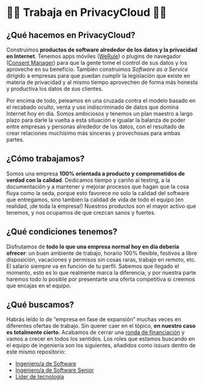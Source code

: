 # 👩‍💻 Trabaja en PrivacyCloud 👨‍💻

## ¿Qué hacemos en PrivacyCloud?

Construimos **productos de software alrededor de los datos y la privacidad en Internet**. Tenemos apps móviles ([WeRule](https://werule.app)) o plugins de navegador ([Consent Manager](https://chrome.google.com/webstore/detail/consent-manager/gpkoajillfmlpnglbagpplnphadbfalh?hl=en)) para que la gente tome el control de sus datos y los aproveche en su beneficio. También construimos _Software as a Service_ dirigido a empresas para que puedan cumplir la legislación que existe en materia de privacidad y al mismo tiempo aprovechen de forma más honesta y productiva los datos de sus clientes.

Por encima de todo, peleamos en una cruzada contra el modelo basado en el recabado oculto, venta y uso indiscriminado de datos que domina Internet hoy en día. Somos ambiciosos y tenemos un plan maestro a largo plazo para darle la vuelta a esta situación e igualar la balanza de poder entre empresas y personas alrededor de los datos, con el resultado de crear relaciones muchísimo más sinceras y provechosas para ambas partes.

## ¿Cómo trabajamos?

Somos una empresa **100% orientada a producto y comprometidos de verdad con la calidad**. Dedicamos tiempo y cariño al testing, a la documentación y a mantener y mejorar procesos que hagan que la cosa fluya como la seda, porque esto favorece no solo la calidad del software que entregamos, sino también la calidad de vida de todo el equipo (en realidad, ¡de toda la empresa!) Nuestros productos son el mayor activo que tenemos, y nos ocupamos de que crezcan sanos y fuertes.

## ¿Qué condiciones tenemos?

Disfrutamos de **todo lo que una empresa normal hoy en día debería ofrecer**: un buen ambiente de trabajo, horario 100% flexible, festivos a libre disposición, vacaciones y permisos sin cosas raras, trabajo en remoto, etc. El salario siempre va en función de tu perfil. Sabemos que llegado el momento, esto es lo que realmente marca la diferencia, y por nuestra parte haremos todo lo posible por presentarte una oferta competitiva si creemos que encajas en el equipo.

## ¿Qué buscamos?

Habrás leído lo de “empresa en fase de expansión” muchas veces en diferentes ofertas de trabajo. Sin querer caer en el tópico, **en nuestro caso es totalmente cierto**. Acabamos de cerrar una [ronda de financiación](https://www.bbva.com/en/bbva-invests-in-spanish-startup-privacycloud/) y vamos a crecer en todos los sentidos. Los roles que estamos buscando en el equipo de ingeniería son los siguientes, añadidos como _issues_ dentro de este mismo repositorio:

- [Ingeniero/a de Software](https://github.com/privacycloud/jobs/issues/3)
- [Ingeniero/a de Software Senior](https://github.com/privacycloud/jobs/issues/4)
- [Líder de tecnología](https://github.com/privacycloud/jobs/issues/5)

